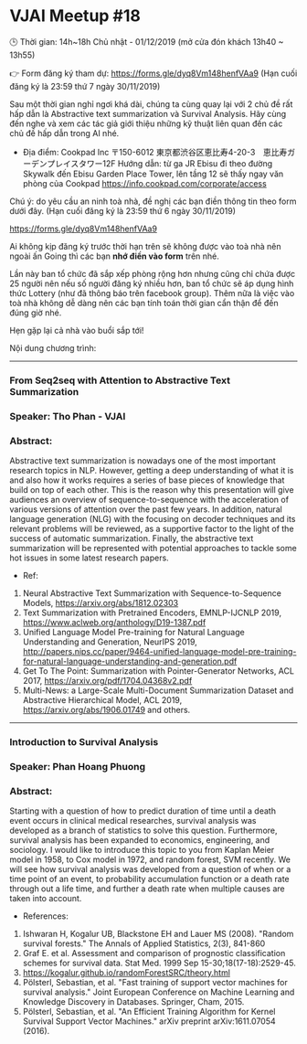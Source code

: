 # VJAI Meetup #18
:clock3: Thời gian: 14h~18h Chủ nhật - 01/12/2019 (mở cửa đón khách 13h40 ~ 13h55)

:point_right: Form đăng ký tham dự: https://forms.gle/dyq8Vm148henfVAa9
(Hạn cuối đăng ký là 23:59 thứ 7 ngày 30/11/2019)

Sau một thời gian nghỉ ngơi khá dài, chúng ta cùng quay lại với 2 chủ đề rất hấp dẫn là Abstractive text summarization và Survival Analysis. Hãy cùng đến nghe và xem các tác giả giới thiệu những kỹ thuật liên quan đến các chủ đề hấp dẫn trong AI nhé.

- Địa điểm: Cookpad Inc
〒150-6012 東京都渋谷区恵比寿4-20-3　恵比寿ガーデンプレイスタワー12F
Hướng dẫn: từ ga JR Ebisu đi theo đường Skywalk đến Ebisu Garden Place Tower, lên tầng 12 sẽ thấy ngay văn phòng của Cookpad
https://info.cookpad.com/corporate/access

Chú ý: do yêu cầu an ninh toà nhà, đề nghị các bạn điền thông tin theo form dưới đây. (Hạn cuối đăng ký là 23:59 thứ 6 ngày 30/11/2019)


https://forms.gle/dyq8Vm148henfVAa9

Ai không kịp đăng ký trước thời hạn trên sẽ không được vào toà nhà nên ngoài ấn Going thì các bạn **nhớ điền vào form** trên nhé.

Lần này ban tổ chức đã sắp xếp phòng rộng hơn nhưng cũng chỉ chứa được 25 người nên nếu số người đăng ký nhiều hơn, ban tổ chức sẽ áp dụng hình thức Lottery (như đã thông báo trên facebook group). Thêm nữa là việc vào toà nhà không dễ dàng nên các bạn tính toán thời gian cẩn thận để đến đúng giờ nhé.

Hẹn gặp lại cả nhà vào buổi sắp tới!

Nội dung chương trình:

---
### From Seq2seq with Attention to Abstractive Text Summarization
### Speaker: Tho Phan - VJAI
### Abstract: 
Abstractive text summarization is nowadays one of the most important research topics in NLP. However, getting a deep understanding of what it is and also how it works requires a series of base pieces of knowledge that build on top of each other. This is the reason why this presentation will give audiences an overview of sequence-to-sequence with the acceleration of various versions of attention over the past few years. In addition, natural language generation (NLG) with the focusing on decoder techniques and its relevant problems will be reviewed, as a supportive factor to the light of the success of automatic summarization. Finally, the abstractive text summarization will be represented with potential approaches to tackle some hot issues in some latest research papers.
- Ref:
1. Neural Abstractive Text Summarization with Sequence-to-Sequence Models, https://arxiv.org/abs/1812.02303
2. Text Summarization with Pretrained Encoders, EMNLP-IJCNLP 2019, https://www.aclweb.org/anthology/D19-1387.pdf
3. Unified Language Model Pre-training for Natural Language Understanding and Generation, NeurIPS 2019, http://papers.nips.cc/paper/9464-unified-language-model-pre-training-for-natural-language-understanding-and-generation.pdf
4. Get To The Point: Summarization with Pointer-Generator Networks, ACL 2017, https://arxiv.org/pdf/1704.04368v2.pdf
5. Multi-News: a Large-Scale Multi-Document Summarization Dataset and Abstractive Hierarchical Model, ACL 2019, https://arxiv.org/abs/1906.01749
and others.
---
### Introduction to Survival Analysis
### Speaker: Phan Hoang Phuong
### Abstract: 
Starting with a question of how to predict duration of time until a death event occurs in clinical medical researches, survival analysis was developed as a branch of statistics to solve this question. Furthermore, survival analysis has been expanded to economics, engineering, and sociology. I would like to introduce this topic to you from Kaplan Meier model in 1958, to Cox model in 1972, and random forest, SVM recently. We will see how survival analysis was developed from a question of when or a time point of an event, to probability accumulation function or a death rate through out a life time, and further a death rate when multiple causes are taken into account.
- References:
1. Ishwaran H, Kogalur UB, Blackstone EH and Lauer MS (2008). "Random survival forests." The Annals of Applied Statistics, 2(3), 841-860
2. Graf E. et al. Assessment and comparison of prognostic classification schemes for survival data. Stat Med. 1999 Sep 15-30;18(17-18):2529-45.
3. https://kogalur.github.io/randomForestSRC/theory.html
4. Pölsterl, Sebastian, et al. "Fast training of support vector machines for survival analysis." Joint European Conference on Machine Learning and Knowledge Discovery in Databases. Springer, Cham, 2015.
5. Pölsterl, Sebastian, et al. "An Efficient Training Algorithm for Kernel Survival Support Vector Machines." arXiv preprint
arXiv:1611.07054 (2016).
